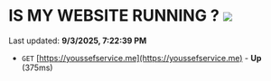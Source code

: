 # IS MY WEBSITE RUNNING ? [![](https://img.shields.io/static/v1?label=Sponsor&message=%E2%9D%A4&logo=GitHub&color=%23fe8e86)](https://github.com/sponsors/Youssef-Lehmam)

Last updated: **9/3/2025, 7:22:39 PM**

- `GET` [https://youssefservice.me](https://youssefservice.me) - **Up** (375ms)
